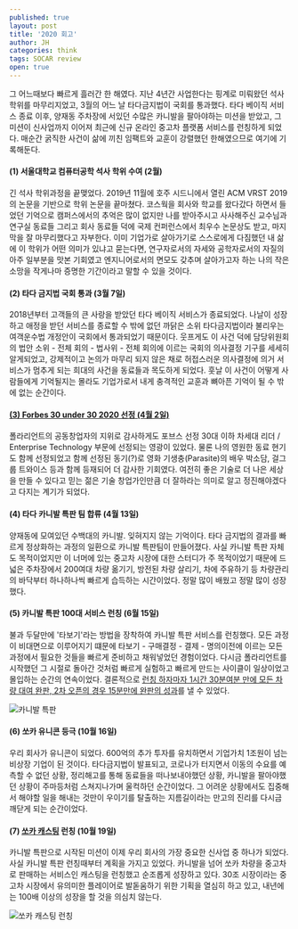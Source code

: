 ```yaml
---
published: true
layout: post
title: '2020 회고'
author: JH
categories: think
tags: SOCAR review
open: true
---
```


그 어느때보다 빠르게 흘러간 한 해였다. 지난 4년간 사업한다는 핑계로 미뤄왔던 석사 학위를 마무리지었고, 3월의 어느 날 타다금지법이 국회를 통과했다. 타다 베이직 서비스 종료 이후, 양재동 주차장에 서있던 수많은 카니발을 팔아야하는 미션을 받았고, 그 미션이 신사업까지 이어져 최근에 신규 온라인 중고차 플랫폼 서비스를 런칭하게 되었다. 매순간 굵직한 사건이 삶에 끼친 임팩트와 교훈이 강렬했던 한해였으므로 여기에 기록해둔다.

#### (1) 서울대학교 컴퓨터공학 석사 학위 수여 (2월)

긴 석사 학위과정을 끝맺었다. 2019년 11월에 호주 시드니에서 열린 ACM VRST 2019의 논문을 기반으로 학위 논문을 끝마쳤다. 코스웍을 회사와 학교를 왔다갔다 하면서 들었던 기억으로 캠퍼스에서의 추억은 많이 없지만 나를 받아주시고 사사해주신 교수님과 연구실 동료들 그리고 회사 동료들 덕에 국제 컨퍼런스에서 최우수 논문상도 받고, 마지막을 잘 마무리했다고 자부한다. 이미 기업가로 살아가기로 스스로에게 다짐했던 내 삶에 이 학위가 어떤 의미가 있냐고 묻는다면, 연구자로서의 자세와 공학자로서의 자질의 아주 일부분을 맛본 기회였고 엔지니어로서의 면모도 갖추며 살아가고자 하는 나의 작은 소망을 작게나마 증명한 기간이라고 말할 수 있을 것이다.

#### (2) 타다 금지법 국회 통과 (3월 7일)

2018년부터 고객들의 큰 사랑을 받았던 타다 베이직 서비스가 종료되었다. 나날이 성장하고 애정을 받던 서비스를 종료할 수 밖에 없던 까닭은 소위 타다금지법이라 불리우는 여객운수법 개정안이 국회에서 통과되었기 때문이다. 웃프게도 이 사건 덕에 담당위원회의 법안 소위 - 전체 회의 - 법사위 - 전체 회의에 이르는 국회의 의사결정 기구를 세세히 알게되었고, 강제적이고 논의가 마무리 되지 않은 채로 허접스러운 의사결정에 의거 서비스가 멈추게 되는 희대의 사건을 동료들과 목도하게 되었다. 훗날 이 사건이 어떻게 사람들에게 기억될지는 몰라도 기업가로서 내게 충격적인 교훈과 뼈아픈 기억이 될 수 밖에 없는 순간이다.

#### [(3) Forbes 30 under 30 2020 선정 (4월 2일)](https://www.forbes.com/profile/polariant/?fbclid=IwAR28bTYoUe4UadI-zJbjfAIZhLR2zmJo34iG4i97ludOqj8gJl65MELtFL4&list=30under30-asia-enterprise-technology&sh=558d416a6bd1)

폴라리언트의 공동창업자의 지위로 감사하게도 포브스 선정 30대 이하 차세대 리더 / Enterprise Technology 부문에 선정되는 영광이 있었다. 물론 나의 영원한 동료 현기도 함께 선정되었고 함께 선정된 동기(?)로 영화 기생충(Parasite)의 배우 박소담, 걸그룹 트와이스 등과 함께 등재되어 더 감사한 기회였다. 여전히 좋은 기술로 더 나은 세상을 만들 수 있다고 믿는 젊은 기술 창업가인만큼 더 잘하라는 의미로 알고 정진해야겠다고 다지는 계기가 되었다.

#### (4) 타다 카니발 특판 팀 합류 (4월 13일)

양재동에 모여있던 수백대의 카니발. 잊혀지지 않는 기억이다. 타다 금지법의 결과를 빠르게 정상화하는 과정의 일환으로 카니발 특판팀이 만들어졌다. 사실 카니발 특판 자체도 목적이었지만 이 너머에 있는 중고차 시장에 대한 스터디가 주 목적이었기 때문에 드넓은 주차장에서 200여대 차량 옮기기, 방전된 차량 살리기, 차에 주유하기 등 차량관리의 바닥부터 하나하나씩 빠르게 습득하는 시간이었다. 정말 많이 배웠고 정말 많이 성장했다.

#### (5) 카니발 특판 100대 서비스 런칭 (6월 15일)

불과 두달만에 '타보기'라는 방법을 장착하여 카니발 특판 서비스를 런칭했다. 모든 과정이 비대면으로 이루어지기 떄문에 타보기 - 구매결정 - 결제 - 명의이전에 이르는 모든 과정에서 필요한 것들을 빠르게 준비하고 채워넣었던 경험이었다. 다시금 폴라리언트를 시작했던 그 시절로 돌아간 것처럼 빠르게 실험하고 빠르게 만드는 사이클이 일상이었고 몰입하는 순간의 연속이었다. 결론적으로 [런칭 하자마자 1시간 30분여분 만에 모든 차량 대여 완판, 2차 오픈의 경우 15분만에 완판의 성과](https://news.joins.com/article/23803002)를 낼 수 있었다.

![카니발 특판]({{site.baseurl}}/images/20200615-tada_carnivals.jpg)


#### (6) 쏘카 유니콘 등극 (10월 16일)

우리 회사가 유니콘이 되었다. 600억의 추가 투자를 유치하면서 기업가치 1조원이 넘는 비상장 기업이 된 것이다. 타다금지법이 발표되고, 코로나가 터지면서 이동의 수요를 예측할 수 없던 상황, 정리해고를 통해 동료들을 떠나보내야했던 상황, 카니발을 팔아야했던 상황이 주마등처럼 스쳐지나가며 울컥하던 순간이었다. 그 어려운 상황에서도 집중해서 해야할 일을 해내는 것만이 우이기를 탈출하는 지름길이라는 만고의 진리를 다시금 깨닫게 되는 순간이었다.

#### (7) [쏘카 캐스팅](https://brand.casting.socar.kr/) 런칭 (10월 19일)

카니발 특판으로 시작된 미션이 이제 우리 회사의 가장 중요한 신사업 중 하나가 되었다. 사실 카니발 특판 런칭때부터 계획을 가지고 있었다. 카니발을 넘어 쏘카 차량을 중고차로 판매하는 서비스인 캐스팅을 런칭했고 순조롭게 성장하고 있다. 30조 시장이라는 중고차 시장에서 유의미한 플레이어로 발돋움하기 위한 기획을 열심히 하고 있고, 내년에는 100배 이상의 성장을 할 것을 의심치 않는다. 

![쏘카 캐스팅 런칭]({{site.baseurl}}/images/socar_casting_launch.jpg)
